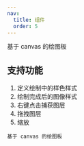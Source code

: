 ```yaml
---
nav:
  title: 组件
  order: 5
---
```


基于 canvas 的绘图板

## 支持功能

1. 定义绘制中的样色样式
2. 绘制完成后的图像样式
3. 右键点击捕获图层
4. 拖拽图层
5. 缩放

<code src="./index.tsx">基于 canvas 的绘图板</code>
